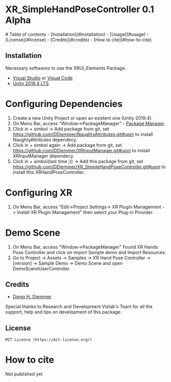 # XR_SimpleHandPoseController 0.1 Alpha


</p>
# Table of contents
- [Installation](#installation)
- [Usage](#usage)
- [License](#license)
- [Credits](#credits)
- [How to cite](#how-to-cite)

## Installation

Necessary softwares to use the XRUI_Elements Package.

* [Visual Studio](https://visualstudio.microsoft.com/vs/community/) or [Visual Code](https://code.visualstudio.com/docs/other/unity)
* [Unity 2019.4 LTS](https://unity3d.com/unity/qa/lts-releases?_ga=2.178802020.1167371567.1592846982-112079466.1585313065).

# Configuring Dependencies 

1. Create a new Unity Project or open an existent one (Unity 2019.4).
2. On Menu Bar, access "Window->PackageManager" - [Package Manager](https://docs.unity3d.com/Packages/com.unity.package-manager-ui@2.0/manual/index.html).
3. Click in + simbol -> Add package from git, set https://github.com/DDiemmer/NaughtyAttributes.git#upm to install NaughtyAttributes dependecy.
4. Click in + simbol again -> Add package from git, set https://github.com/DDiemmer/XRInputManager.git#upm to install XRInputManager dependecy.
5. Click in + simbol(last time ;))  -> Add this package from git, set https://github.com/DDiemmer/XR_SimpleHandPoseController.git#upm to install this XRHandPoseController.

# Configuring XR 
1. On Menu Bar, access "Edit->Project Settings-> XR Plugin Management -> Install XR Plugin Management" then select your Plug-in Provider.

# Demo Scene
1. On Menu Bar, access "Window->PackageManager" Found XR Hands Pose Controller and click on import Sample demo and Import Resources.
2. Go to Project -> Assets -> Samples -> XR Hand Pose Controller -> [version] -> Sample Demo -> Demo Scene and open DemoSceneUserController.

## Credits
 
- [Diego H. Diemmer](http://lattes.cnpq.br/6583650405742885)
 
 Special thanks to Research and Development Vizlab's Team for all the support, help and tips on development of this package.

## License

```
MIT Licence (https://mit-license.org/)
```

# How to cite

Not published yet

```

```

